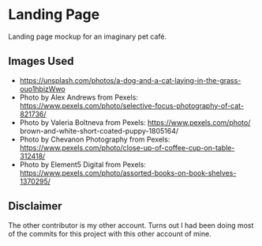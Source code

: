 # Landing Page

Landing page mockup for an imaginary pet café.

## Images Used

- https://unsplash.com/photos/a-dog-and-a-cat-laying-in-the-grass-ouo1hbizWwo
- Photo by Alex Andrews from Pexels: https://www.pexels.com/photo/selective-focus-photography-of-cat-821736/
- Photo by Valeria Boltneva from Pexels: https://www.pexels.com/photo/ brown-and-white-short-coated-puppy-1805164/
- Photo by Chevanon Photography from Pexels: https://www.pexels.com/photo/close-up-of-coffee-cup-on-table-312418/
- Photo by Element5 Digital from Pexels: https://www.pexels.com/photo/assorted-books-on-book-shelves-1370295/

## Disclaimer

The other contributor is my other account. Turns out I had been doing most of the commits for this project with this other account of mine.